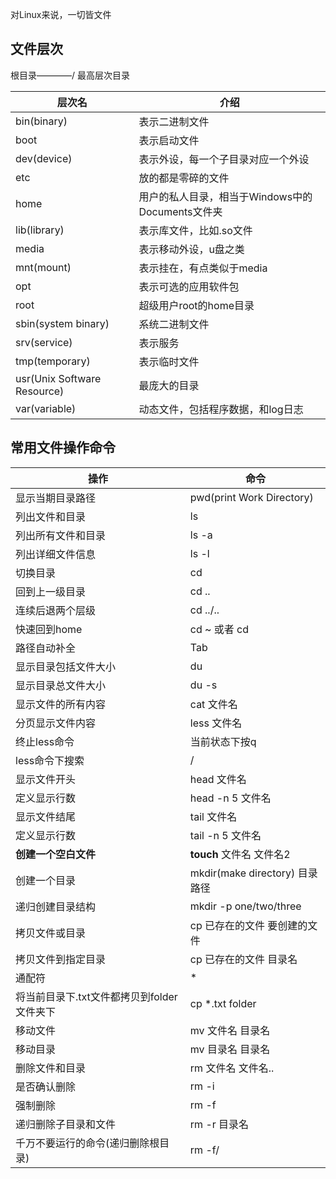 对Linux来说，一切皆文件        
## 文件层次    
根目录————/    最高层次目录  

|层次名       |介绍        |     
|----------- | ---------- |
|bin(binary) |表示二进制文件 |
|boot        |表示启动文件   |
|dev(device) |表示外设，每一个子目录对应一个外设|
|etc         |放的都是零碎的文件|
|home        |用户的私人目录，相当于Windows中的Documents文件夹 |
|lib(library)|表示库文件，比如.so文件|
|media       |表示移动外设，u盘之类 |
|mnt(mount)  |表示挂在，有点类似于media|
|opt         |表示可选的应用软件包  |
|root        |超级用户root的home目录|
|sbin(system binary)|系统二进制文件|
|srv(service)|表示服务         |
|tmp(temporary)|表示临时文件    |
|usr(Unix Software Resource)|最庞大的目录    |
|var(variable) | 动态文件，包括程序数据，和log日志   |      


## 常用文件操作命令    
|操作         |命令              |
|----------- | ---------------  |
|显示当期目录路径|pwd(print Work Directory)    |
|列出文件和目录     |ls               |
|列出所有文件和目录| ls -a            |
|列出详细文件信息  |ls -l            |
|切换目录        |cd              |
|回到上一级目录   |cd ..           |
|连续后退两个层级 |cd ../..        |
|快速回到home    |cd ~ 或者 cd    |
|路径自动补全     |Tab            |
|显示目录包括文件大小|du           |
|显示目录总文件大小  |du -s        |
|显示文件的所有内容  |cat 文件名   |
|分页显示文件内容    |less 文件名  |
|终止less命令       |当前状态下按q |
|less命令下搜索     |/           |
|显示文件开头       |head 文件名   |
|定义显示行数       |head -n 5 文件名|
|显示文件结尾       |tail 文件名    |
|定义显示行数       |tail -n 5 文件名|
|**创建一个空白文件**    |**touch** 文件名 文件名2|
|创建一个目录      |mkdir(make directory) 目录路径|
|递归创建目录结构   |mkdir -p one/two/three|
|拷贝文件或目录    |cp 已存在的文件 要创建的文件|
|拷贝文件到指定目录 |cp 已存在的文件 目录名|
|通配符           |*      |
|将当前目录下.txt文件都拷贝到folder文件夹下|cp *.txt folder|
|移动文件         |mv 文件名 目录名 |
|移动目录         |mv 目录名 目录名 |
|删除文件和目录    |rm 文件名 文件名..|
|是否确认删除     |rm -i       |
|强制删除         |rm -f       |
|递归删除子目录和文件|rm -r 目录名|
|千万不要运行的命令(递归删除根目录)|rm -f/|       
